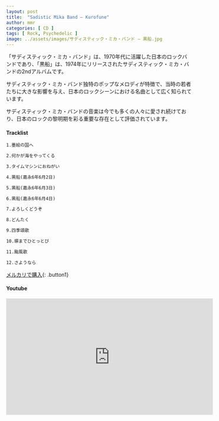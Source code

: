 ```yaml
---
layout: post
title:  "Sadistic Mika Band – Kurofune"
author: mmr
categories: [ CD ]
tags: [ Rock, Psychedelic ]
image: ../assets/images/サディスティック・ミカ・バンド – 黒船.jpg
---
```


「サディスティック・ミカ・バンド」は、1970年代に活躍した日本のロックバンドであり、「黒船」は、1974年にリリースされたサディスティック・ミカ・バンドの2ndアルバムです。

サディスティック・ミカ・バンド独特のポップなメロディが特徴で、当時の若者たちに大きな影響を与え、日本のロックシーンにおける名曲として広く知られています。

サディスティック・ミカ・バンドの音楽は今でも多くの人々に愛され続けており、日本のロックの黎明期を彩る重要な存在として評価されています。

#### Tracklist
```md
1.墨絵の国へ

2.何かが海をやってくる

3.タイムマシンにおねがい

4.黒船(嘉永6年6月2日)

5.黒船(嘉永6年6月3日)

6.黒船(嘉永6年6月4日)

7.よろしくどうぞ

8.どんたく

9.四季頌歌

10.塀までひとっとび

11.颱風歌

12.さようなら
```

[メルカリで購入](https://jp.mercari.com/item/m25769486470?afid=6142608987){: .button1}

#### Youtube
<iframe width="560" height="315" src="https://www.youtube.com/embed/Jp7q6fis2jE?si=25sM1DajIme4as0t" title="YouTube video player" frameborder="0" allow="accelerometer; autoplay; clipboard-write; encrypted-media; gyroscope; picture-in-picture; web-share" referrerpolicy="strict-origin-when-cross-origin" allowfullscreen></iframe>